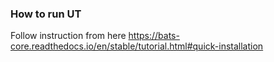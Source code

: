 ### How to run UT
Follow instruction from here https://bats-core.readthedocs.io/en/stable/tutorial.html#quick-installation
